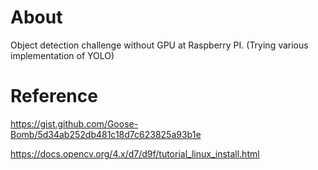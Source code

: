 # About
Object detection challenge without GPU at Raspberry PI. (Trying various implementation of YOLO)

# Reference
https://gist.github.com/Goose-Bomb/5d34ab252db481c18d7c623825a93b1e

https://docs.opencv.org/4.x/d7/d9f/tutorial_linux_install.html
